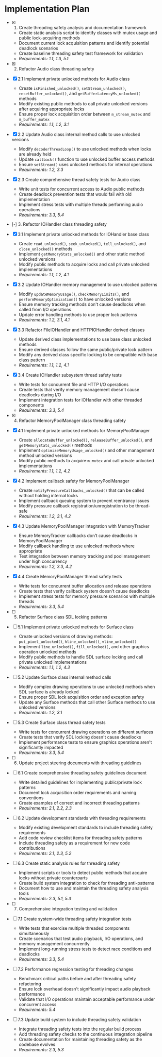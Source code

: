 # Implementation Plan

- [x] 1. Create threading safety analysis and documentation framework
  - Create static analysis script to identify classes with mutex usage and public lock-acquiring methods
  - Document current lock acquisition patterns and identify potential deadlock scenarios
  - Create baseline threading safety test framework for validation
  - _Requirements: 1.1, 1.3, 5.1_

- [x] 2. Refactor Audio class threading safety
- [x] 2.1 Implement private unlocked methods for Audio class
  - Create `isFinished_unlocked()`, `setStream_unlocked()`, `resetBuffer_unlocked()`, and `getBufferLatencyMs_unlocked()` methods
  - Modify existing public methods to call private unlocked versions after acquiring appropriate locks
  - Ensure proper lock acquisition order between `m_stream_mutex` and `m_buffer_mutex`
  - _Requirements: 1.1, 1.2, 3.1_

- [x] 2.2 Update Audio class internal method calls to use unlocked versions
  - Modify `decoderThreadLoop()` to use unlocked methods when locks are already held
  - Update `callback()` function to use unlocked buffer access methods
  - Ensure `setStream()` uses unlocked methods for internal operations
  - _Requirements: 1.2, 3.3_

- [x] 2.3 Create comprehensive thread safety tests for Audio class
  - Write unit tests for concurrent access to Audio public methods
  - Create deadlock prevention tests that would fail with old implementation
  - Implement stress tests with multiple threads performing audio operations
  - _Requirements: 3.3, 5.4_

- [-] 3. Refactor IOHandler class threading safety
- [x] 3.1 Implement private unlocked methods for IOHandler base class
  - Create `read_unlocked()`, `seek_unlocked()`, `tell_unlocked()`, and `close_unlocked()` methods
  - Implement `getMemoryStats_unlocked()` and other static method unlocked versions
  - Modify public methods to acquire locks and call private unlocked implementations
  - _Requirements: 1.1, 1.2, 4.1_

- [x] 3.2 Update IOHandler memory management to use unlocked patterns
  - Modify `updateMemoryUsage()`, `checkMemoryLimits()`, and `performMemoryOptimization()` to have unlocked versions
  - Ensure memory tracking methods don't cause deadlocks when called from I/O operations
  - Update error handling methods to use proper lock patterns
  - _Requirements: 1.2, 3.1, 4.1_

- [x] 3.3 Refactor FileIOHandler and HTTPIOHandler derived classes
  - Update derived class implementations to use base class unlocked methods
  - Ensure derived classes follow the same public/private lock pattern
  - Modify any derived class specific locking to be compatible with base class pattern
  - _Requirements: 1.1, 1.2, 4.1_

- [x] 3.4 Create IOHandler subsystem thread safety tests
  - Write tests for concurrent file and HTTP I/O operations
  - Create tests that verify memory management doesn't cause deadlocks during I/O
  - Implement integration tests for IOHandler with other threaded components
  - _Requirements: 3.3, 5.4_

- [x] 4. Refactor MemoryPoolManager class threading safety
- [x] 4.1 Implement private unlocked methods for MemoryPoolManager
  - Create `allocateBuffer_unlocked()`, `releaseBuffer_unlocked()`, and `getMemoryStats_unlocked()` methods
  - Implement `optimizeMemoryUsage_unlocked()` and other management method unlocked versions
  - Modify public methods to acquire `m_mutex` and call private unlocked implementations
  - _Requirements: 1.1, 1.2, 4.2_

- [x] 4.2 Implement callback safety for MemoryPoolManager
  - Create `notifyPressureCallbacks_unlocked()` that can be called without holding internal locks
  - Implement callback queuing system to prevent reentrancy issues
  - Modify pressure callback registration/unregistration to be thread-safe
  - _Requirements: 1.2, 3.1, 4.2_

- [x] 4.3 Update MemoryPoolManager integration with MemoryTracker
  - Ensure MemoryTracker callbacks don't cause deadlocks in MemoryPoolManager
  - Modify callback handling to use unlocked methods where appropriate
  - Test integration between memory tracking and pool management under high concurrency
  - _Requirements: 1.2, 3.3, 4.2_

- [x] 4.4 Create MemoryPoolManager thread safety tests
  - Write tests for concurrent buffer allocation and release operations
  - Create tests that verify callback system doesn't cause deadlocks
  - Implement stress tests for memory pressure scenarios with multiple threads
  - _Requirements: 3.3, 5.4_

- [ ] 5. Refactor Surface class SDL locking patterns
- [ ] 5.1 Implement private unlocked methods for Surface class
  - Create unlocked versions of drawing methods: `put_pixel_unlocked()`, `hline_unlocked()`, `vline_unlocked()`
  - Implement `line_unlocked()`, `fill_unlocked()`, and other graphics operation unlocked methods
  - Modify public methods to handle SDL surface locking and call private unlocked implementations
  - _Requirements: 1.1, 1.2, 4.3_

- [ ] 5.2 Update Surface class internal method calls
  - Modify complex drawing operations to use unlocked methods when SDL surface is already locked
  - Ensure proper SDL lock acquisition order and exception safety
  - Update any Surface methods that call other Surface methods to use unlocked versions
  - _Requirements: 1.2, 3.1_

- [ ] 5.3 Create Surface class thread safety tests
  - Write tests for concurrent drawing operations on different surfaces
  - Create tests that verify SDL locking doesn't cause deadlocks
  - Implement performance tests to ensure graphics operations aren't significantly impacted
  - _Requirements: 3.3, 5.4_

- [ ] 6. Update project steering documents with threading guidelines
- [ ] 6.1 Create comprehensive threading safety guidelines document
  - Write detailed guidelines for implementing public/private lock patterns
  - Document lock acquisition order requirements and naming conventions
  - Create examples of correct and incorrect threading patterns
  - _Requirements: 2.1, 2.2, 2.3_

- [ ] 6.2 Update development standards with threading requirements
  - Modify existing development standards to include threading safety requirements
  - Add code review checklist items for threading safety patterns
  - Include threading safety as a requirement for new code contributions
  - _Requirements: 2.1, 2.3, 5.2_

- [ ] 6.3 Create static analysis rules for threading safety
  - Implement scripts or tools to detect public methods that acquire locks without private counterparts
  - Create build system integration to check for threading anti-patterns
  - Document how to use and maintain the threading safety analysis tools
  - _Requirements: 2.3, 5.1, 5.3_

- [ ] 7. Comprehensive integration testing and validation
- [ ] 7.1 Create system-wide threading safety integration tests
  - Write tests that exercise multiple threaded components simultaneously
  - Create scenarios that test audio playback, I/O operations, and memory management concurrently
  - Implement long-running stress tests to detect race conditions and deadlocks
  - _Requirements: 3.3, 5.4_

- [ ] 7.2 Performance regression testing for threading changes
  - Benchmark critical paths before and after threading safety refactoring
  - Ensure lock overhead doesn't significantly impact audio playback performance
  - Validate that I/O operations maintain acceptable performance under concurrent access
  - _Requirements: 5.4_

- [ ] 7.3 Update build system to include threading safety validation
  - Integrate threading safety tests into the regular build process
  - Add threading safety checks to the continuous integration pipeline
  - Create documentation for maintaining threading safety as the codebase evolves
  - _Requirements: 2.3, 5.3_